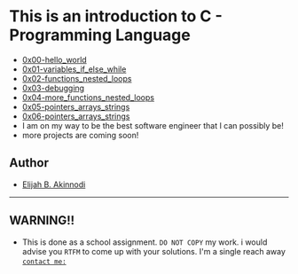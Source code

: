 # This is an introduction to C - Programming Language #

* [0x00-hello_world](./0x00-hello_world)
* [0x01-variables_if_else_while](./0x01-variables_if_else_while)
* [0x02-functions_nested_loops](./0x02-functions_nested_loops)
* [0x03-debugging](./0x03-debugging)
* [0x04-more_functions_nested_loops](./0x04-more_functions_nested_loops)
* [0x05-pointers_arrays_strings](./0x05-pointers_arrays_strings)
* [0x06-pointers_arrays_strings](./0x06-pointers_arrays_strings)
* I am on my way to be the best software engineer that I can possibly be!
* more projects are coming soon!

## Author ##
* [Elijah B. Akinnodi](https://www.linkedin.com/in/elijah-b-akinnodi-002bb952/)
***
## WARNING!! ##

- This is done as a school assignment. `DO NOT COPY` my work. i would advise you `RTFM` to come up with your solutions. I'm a single reach away [`contact me:`](https://www.linkedin.com/in/elijah-b-akinnodi-002bb952/)
